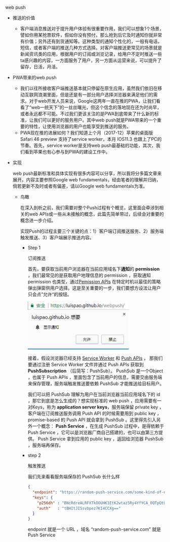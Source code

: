 web push

- 推送的价值
  - 客户端消息推送对于提升用户体验有很重要作用，我们可以想象1个场景，譬如你用某抢票软件，假如你没有预付，那么抢到后它及时通知你就非常有价值；另外还有到货通知等。这种类型的通知个性化的，一般有电话，短信，或者客户端的推送几种方式选择。对客户端推送更常见的场景就是新闻资讯类的应用，根据用户的订阅或浏览记录，给用户不定时推送一些ta感兴趣的内容，一方面服务了用户，另一方面从运营来说，可以提升了留存，日活，月活。

- PWA带来的web push
  - 我们以往所接收客户端推送基本就只停留在原生应用，虽然我们依旧在移动互联网浪潮里面，但是还是有一部分用户选择浏览器来满足他们的需求。对于web开发人员来说，Google这两年一直在推的PWA，让我们看看了“web一统天下”的一丝丝曙光，但这个信念的落地现在还为时尚早，或者永远都不可能。不过我们更该关注的是PWA到底带来了什么新的标准，让我们可以更好的服务用户。其中web push就是PWA带来的一个重要的特性，让使用浏览器的用户也能享受到推送的服务。
  - PWA现在推的进展如何？我们知道上个月（2017-12）苹果的桌面版 Safari 46 preview 支持了service worker，本月 IOS11.3 也跟上了PC的节奏。首先，service worker是支持web push最基础的功能，其次，我们看到苹果也有心参与到PWA的建设工作中。

- 实现

  web push最新标准和具体实现有很多内容可以分享，所以我将分多篇文章来展开。内容主要参照Google web fundamentals，经由笔者的理解并归纳，倘若更新不及时或者有偏差，请以Google web fundamentals为准。

  - 鸟瞰

    在深入剖析之前，我们需要对整个Push过程有个概览，这里面会牵涉到相关的web APIs或一些从未接触的概念，此篇先简单带过，后续会对重要的概念进一步介绍。

    实现Push的过程主要三个关键的点：1）客户端订阅推送服务、2）服务端触发推送、3）客户端展示推送内容。

    - Step 1

      订阅推送

      首先，要获取当前用户浏览器在当前应用域名下**通知**的 **permission** ，我们最常见的是获取用户地理信息的 permission ，获取通知 permission 也类型，通过<u>Pemission APIs</u> 在特定时机以最佳的策略弹出弹窗供用户选择。这是至关重要的一步，我们要想方设法让用户只会点”允许“的按钮。

      ![PC-Chrome](./img/notification-permission.png)

      接着，假设浏览器已经支持 <u>Service Worker</u> 和 <u>Push APIs</u> ， 那我们要通过注册 Service Worker 文件并通过 Push APIs 获取到 **PushSubscription** （后简写：PushSub）。   PushSub 是一个Object ，也属于 Push APIs ，里面包含了当前用户的信息，需要交由服务端来保存管理，服务端触发推送要依赖 PushSub 才能推送给目标用户。

      我们可以把 PushSub 理解为用户在当前浏览器当前应用域名下的 id ，那它到底是怎么生成的？想实现标准的 web push ，应用需要有一对Keys，称为 **application server keys**，服务端保留 private key ，客户端在订阅推送服务调用 Push API 的时候需要用到 public key ， promise-based 的 Push API 就会拿到 PushSub 。这里得先引入另外一个概念： **Push Service** ，在生成 PushSub 过程中，是得依赖于 Push Service ，它可以是浏览器厂商自己搭建的，也可以由第三方提供。 Push Service 拿到应用的 public key ，返回给浏览器 PushSub ，服务端再保存。

    - step 2

      触发推送

      我们先来看看服务端保存的 PushSub 长什么样

      ```json
      {
        "endpoint": "https://random-push-service.com/some-kind-of-unique-id-1234/v2/",
        "keys": {
          "p256dh" : "BNcRdreALRFXTkOOUHK1EtK2wtaz5Ry4YfYCA_0QTpQtUbVlUls0VJXg7A8u-Ts1XbjhazAkj7I99e8QcYP7DkM=",
          "auth"   : "tBHItJI5svbpez7KI4CCXg=="
        }
      }
      ```

      endpoint 就是一个 URL ，域名  “random-push-service.com” 就是 Push Service

    ​

  ​